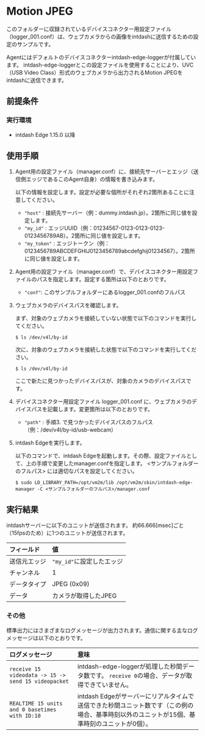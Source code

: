 Motion JPEG
===========

このフォルダーに収録されているデバイスコネクター用設定ファイル（logger_001.conf）は、ウェブカメラからの画像をintdashに送信するための設定のサンプルです。

Agentにはデフォルトのデバイスコネクターintdash-edge-loggerが付属しています。
intdash-edge-loggerとこの設定ファイルを使用することにより、UVC（USB Video Class）形式のウェブカメラから出力されるMotion JPEGをintdashに送信できます。

## 前提条件

### 実行環境
- intdash Edge 1.15.0 以降

## 使用手順

1. Agent用の設定ファイル（manager.conf）に、接続先サーバーとエッジ（送信側エッジであるこのAgent自身）の情報を書き込みます。

    以下の情報を設定します。設定が必要な個所がそれぞれ2箇所あることに注意してください。
    
    - `"host"` : 接続先サーバー（例：dummy.intdash.jp）。2箇所に同じ値を設定します。
    - `"my_id"` : エッジUUID（例：01234567-0123-0123-0123-0123456789AB）。2箇所に同じ値を設定します。
    - `"my_token"` : エッジトークン（例：0123456789ABCDEFGHIJ0123456789abcdefghij01234567）。2箇所に同じ値を設定します。

2. Agent用の設定ファイル（manager.conf）で、デバイスコネクター用設定ファイルのパスを指定します。設定する箇所は以下のとおりです。

    - `"conf"`: このサンプルフォルダーにあるlogger_001.confのフルパス

3. ウェブカメラのデバイスパスを確認します。

    まず、対象のウェブカメラを接続していない状態で以下のコマンドを実行してください。
    
    ```
    $ ls /dev/v4l/by-id
    ```

    次に、対象のウェブカメラを接続した状態で以下のコマンドを実行してください。

    ```
    $ ls /dev/v4l/by-id
    ```

    ここで新たに見つかったデバイスパスが、対象のカメラのデバイスパスです。

4. デバイスコネクター用設定ファイル logger_001.conf に、ウェブカメラのデバイスパスを記載します。変更箇所は以下のとおりです。
    
    - `"path"` : 手順3. で見つかったデバイスパスのフルパス（例：/dev/v4l/by-id/usb-webcam）

5. intdash Edgeを実行します。

    以下のコマンドで、intdash Edgeを起動します。その際、設定ファイルとして、上の手順で変更したmanager.confを指定します。
    <サンプルフォルダーのフルパス> には適切なパスを設定してください。

    ```
    $ sudo LD_LIBRARY_PATH=/opt/vm2m/lib /opt/vm2m/sbin/intdash-edge-manager -C <サンプルフォルダーのフルパス>/manager.conf
    ```


## 実行結果

intdashサーバーに以下のユニットが送信されます。
約66.666[msec]ごと（15fpsのため）に1つのユニットが送信されます。

| フィールド            | 値                   |
|:-------------------|:------------------------------|
| 送信元エッジ         | `"my_id"`に設定したエッジ       |
| チャンネル           | 1                            |
| データタイプ         | JPEG (0x09)                  |
| データ              | カメラが取得したJPEG            |


### その他

標準出力にはさまざまなログメッセージが出力されます。通信に関する主なログメッセージは以下のとおりです。

| ログメッセージ                                                 | 意味                                                                              |
|:----------------------------------------------------|:----------------------------------------------------------------------------------|
| `receive 15 videodata -> 15 -> send 15 videopacket` | intdash-edge-loggerが処理した秒間データ数です。 `receive 0`の場合、データが取得できていません。 |
| `REALTIME 15 units and 0 basetimes with ID:10`      |intdash Edgeがサーバーにリアルタイムで送信できた秒間ユニット数です（この例の場合、基準時刻以外のユニットが15個、基準時刻のユニットが0個）。|
